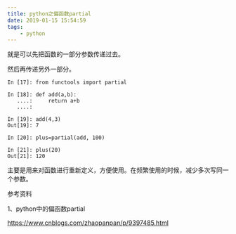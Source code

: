 ```yaml
---
title: python之偏函数partial
date: 2019-01-15 15:54:59
tags:
	- python
---
```




就是可以先把函数的一部分参数传递过去。

然后再传递另外一部分。

```
In [17]: from functools import partial

In [18]: def add(a,b):
   ....:     return a+b
   ....: 

In [19]: add(4,3)
Out[19]: 7

In [20]: plus=partial(add, 100)

In [21]: plus(20)
Out[21]: 120
```

主要是用来对函数进行重新定义，方便使用。在频繁使用的时候，减少多次写同一个参数。





参考资料

1、python中的偏函数partial

https://www.cnblogs.com/zhaopanpan/p/9397485.html